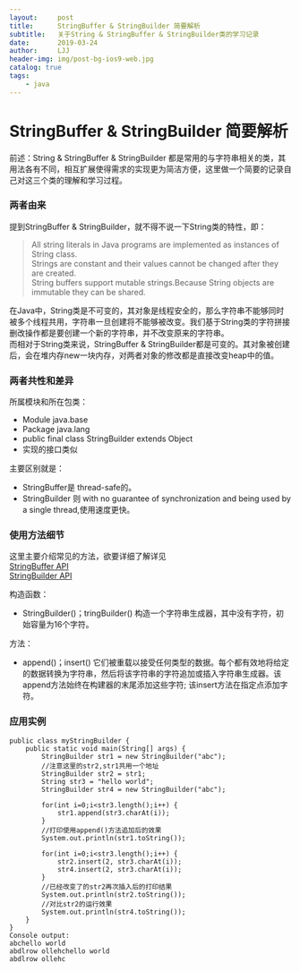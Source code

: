 ```yaml
---
layout:     post
title:      StringBuffer & StringBuilder 简要解析
subtitle:   关于String & StringBuffer & StringBuilder类的学习记录
date:       2019-03-24
author:     LJJ
header-img: img/post-bg-ios9-web.jpg
catalog: true
tags:
    - java
---
```


# StringBuffer & StringBuilder 简要解析
前述：String & StringBuffer & StringBuilder 都是常用的与字符串相关的类，其用法各有不同，相互扩展使得需求的实现更为简洁方便，这里做一个简要的记录自己对这三个类的理解和学习过程。

### 两者由来
提到StringBuffer & StringBuilder，就不得不说一下String类的特性，即： 
> All string literals in Java programs are implemented as instances of String class.  
> Strings are constant and their values cannot be changed after they are created.  
> String buffers support mutable strings.Because String objects are immutable they can be shared. 

在Java中，String类是不可变的，其对象是线程安全的，那么字符串不能够同时被多个线程共用，字符串一旦创建将不能够被改变。我们基于String类的字符拼接删改操作都是要创建一个新的字符串，并不改变原来的字符串。  
而相对于String类来说，StringBuffer & StringBuilder都是可变的。其对象被创建后，会在堆内存new一块内存，对两者对象的修改都是直接改变heap中的值。

### 两者共性和差异
所属模块和所在包类：
- Module java.base
- Package java.lang
- public final class StringBuilder extends Object 
- 实现的接口类似

主要区别就是：
- StringBuffer是 thread-safe的。
- StringBuilder 则 with no guarantee of synchronization and  being used by a single thread,使用速度更快。

### 使用方法细节
这里主要介绍常见的方法，欲要详细了解详见  
[StringBuffer API](https://docs.oracle.com/en/java/javase/12/docs/api/java.base/java/lang/StringBuffer.html)  
[StringBuilder API](https://docs.oracle.com/en/java/javase/12/docs/api/java.base/java/lang/StringBuilder.html)

构造函数：
- StringBuilder()；tringBuilder()
构造一个字符串生成器，其中没有字符，初始容量为16个字符。

方法：
- append()；insert()
它们被重载以接受任何类型的数据。每个都有效地将给定的数据转换为字符串，然后将该字符串的字符追加或插入字符串生成器。该 append方法始终在构建器的末尾添加这些字符; 该insert方法在指定点添加字符。

### 应用实例
    public class myStringBuilder {
    	public static void main(String[] args) {
    		StringBuilder str1 = new StringBuilder("abc");
    		//注意这里的str2,str1共用一个地址
    		StringBuilder str2 = str1;
    		String str3 = "hello world";
    		StringBuilder str4 = new StringBuilder("abc");
    		
    		for(int i=0;i<str3.length();i++) {
    			str1.append(str3.charAt(i));
    		}
    		//打印使用append()方法追加后的效果
    		System.out.println(str1.toString());
    		
    		for(int i=0;i<str3.length();i++) {
    			str2.insert(2, str3.charAt(i));
    			str4.insert(2, str3.charAt(i));
    		}
    		//已经改变了的str2再次插入后的打印结果
    		System.out.println(str2.toString());
    		//对比str2的运行效果
    		System.out.println(str4.toString());
    	}
    }
    Console output:
    abchello world
    abdlrow ollehchello world
    abdlrow ollehc

